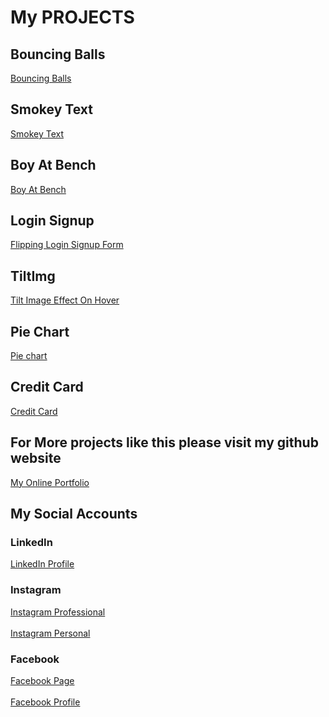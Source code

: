 # My PROJECTS 

## Bouncing Balls 

<a href="https://imyogeshgaur.github.io/bounce_and_bgchange/"> Bouncing Balls </a>

## Smokey Text

<a href="https://imyogeshgaur.github.io/smoky_text/"> Smokey Text </a>

## Boy At Bench

<a href="https://imyogeshgaur.github.io/coffee_at_bench/">Boy At Bench </a>

## Login Signup

<a href="https://imyogeshgaur.github.io/animated_loginform/"> Flipping Login Signup Form </a>

## TiltImg

<a href="https://imyogeshgaur.github.io/tilt_image/"> Tilt Image Effect On Hover </a>

## Pie Chart 

<a href="https://imyogeshgaur.github.io/pie_chart/"> Pie chart </a>

## Credit Card
<a href="https://imyogeshgaur.github.io/creditcard/"> Credit Card </a>

## For More projects like this please visit my github website

<a href = 'https://imyogeshgaur.github.io' target="_yogesh"> My Online Portfolio </a>

## My Social Accounts

### LinkedIn 

<a href='https://linkedin.com/in/imyogeshgaur' target="_yogesh"> LinkedIn Profile</a>

### Instagram 

<a href='https://instagram.com/imatechgeek' target="_yogesh"> Instagram Professional </a>
<br> <br>
<a href='https://instagram.com/imyogeshgaur' target="_yogesh"> Instagram Personal </a>

### Facebook 

<a href='https://www.facebook.com/Just-for-skill-development-114448226946175'>Facebook Page</a>
<br> <br>
<a href='https://www.facebook.com/profile.php?id=100022189704235' target="_yogesh"> Facebook Profile </a>
